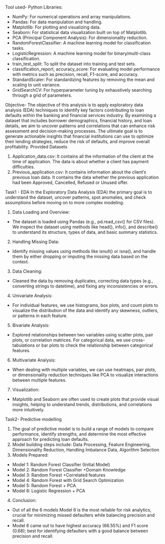 Tool used- Python
Libraries:
- NumPy: For numerical operations and array manipulations.
- Pandas: For data manipulation and handling.
- Matplotlib: For plotting and visualizing data.
- Seaborn: For statistical data visualization built on top of Matplotlib.
- PCA (Principal Component Analysis): For dimensionality reduction.
- RandomForestClassifier: A machine learning model for classification tasks.
- LogisticRegression: A machine learning model for binary/multi-class classification.
- train_test_split: To split the dataset into training and test sets.
- classification_report, accuracy_score: For evaluating model performance with metrics such as precision, recall, F1-score, and accuracy.
- StandardScaler: For standardizing features by removing the mean and scaling to unit variance.
- GridSearchCV: For hyperparameter tuning by exhaustively searching through a grid of parameters.

Objective- The objective of this analysis is to apply exploratory data analysis (EDA) techniques to identify key factors contributing to loan defaults within the banking and financial services industry. By examining a dataset that includes borrower demographics, financial history, and loan details, we aim to uncover patterns and correlations that can enhance risk assessment and decision-making processes. The ultimate goal is to generate actionable insights that financial institutions can use to optimize their lending strategies, reduce the risk of defaults, and improve overall profitability.
Provided Datasets
1. Application_data.csv: It contains all the information of the client at the time of application. The data is about whether a client has payment difficulties.
2. Previous_application.csv: It contains information about the client’s previous loan data. It contains the data whether the previous application had been Approved, Cancelled, Refused or Unused offer.

Task1 - EDA 
In the Exploratory Data Analysis (EDA) the primary goal is to understand the dataset, uncover patterns, spot anomalies, and check assumptions before moving on to more complex modeling. 
1. Data Loading and Overview:
- The dataset is loaded using Pandas (e.g., pd.read_csv() for CSV files). We inspect the dataset using methods like head(), info(), and describe() to understand its structure, types of data, and basic summary statistics.
2. Handling Missing Data:
- Identify missing values using methods like isnull() or isna(), and handle them by either dropping or imputing the missing data based on the context.
3. Data Cleaning:
- Cleaned the data by removing duplicates, correcting data types (e.g., converting strings to datetime), and fixing any inconsistencies or errors.
4. Univariate Analysis:
- For individual features, we use histograms, box plots, and count plots to visualize the distribution of the data and identify any skewness, outliers, or patterns in each feature.
5. Bivariate Analysis:
- Explored relationships between two variables using scatter plots, pair plots, or correlation matrices. For categorical data, we use cross-tabulations or bar plots to check the relationship between categorical features.
6. Multivariate Analysis:
- When dealing with multiple variables, we can use heatmaps, pair plots, or dimensionality reduction techniques like PCA to visualize interactions between multiple features.
7. Visualization:
- Matplotlib and Seaborn are often used to create plots that provide visual insights, helping to understand trends, distributions, and correlations more intuitively.

Task2- Predictive modelling
1. The goal of predictive model is to build a range of models to compare performance, identify strengths, and determine the most effective approach for predicting loan defaults.
2. Model building steps include: Data Processing, Feature Engineering, Dimensionality Reduction, Handling Imbalance Data, Algorithm Selection
3. Models Prepared:
- Model 1: Random Forest Classifier (Initial Model)
- Model 2: Random Forest Classifier +Domain Knowledge
- Model 3: Random Forest +Correlated features
- Model 4: Random Forest with Grid Search Optimization
- Model 5: Random Forest + PCA
- Model 6: Logistic Regression + PCA
4. Conclusion:
- Out of all the 6 models Model 6 is the most reliable for risk analytics, crucial for minimizing missed defaulters while balancing precision and recall.
- Model 6 came out to have highest accuracy (66.55%) and F1 score (0.68); best for identifying defaulters with a good balance between precision and recall.




